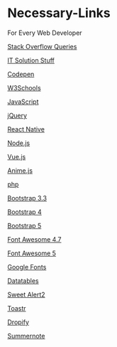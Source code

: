 # Necessary-Links
For Every Web Developer

<a href="https://stackoverflow.com/questions">Stack Overflow Queries</a>

<a href="https://www.itsolutionstuff.com/">IT Solution Stuff</a>

<a href="https://codepen.io/">Codepen</a>

<a href="https://www.w3schools.com/">W3Schools</a>

<a href="https://www.javascript.com/" target="_blank">JavaScript</a>

<a href="https://jquery.com/" target="_blank">jQuery</a>

<a href="https://reactnative.dev/" target="_blank">React Native</a>

<a href="https://nodejs.org/en/" target="_blank">Node.js</a>

<a href="https://vuejs.org/" target="_blank">Vue.js</a>

<a href="https://animejs.com/">Anime.js</a>

<a href="https://www.php.net/" target="_blank">php</a>

<a href="https://getbootstrap.com/docs/3.3/" target="_blank">Bootstrap 3.3</a>

<a href="https://getbootstrap.com/docs/4.0/getting-started/introduction/" target="_blank">Bootstrap 4</a>

<a href="https://getbootstrap.com/docs/5.0/getting-started/introduction/" target="_blank">Bootstrap 5</a>

<a href="https://fontawesome.com/v4.7/" target="_blank">Font Awesome 4.7</a>

<a href="https://fontawesome.com/" target="_blank">Font Awesome 5</a>

<a href="https://fonts.google.com/" target="_blank">Google Fonts</a>

<a href="https://datatables.net/" target="_blank">Datatables</a>

<a href="https://sweetalert2.github.io/" target="_blank">Sweet Alert2</a>

<a href="https://github.com/CodeSeven/toastr" target="_blank">Toastr</a>

<a href="https://github.com/JeremyFagis/dropify" target="_blank">Dropify</a>

<a href="https://summernote.org/" target="_blank">Summernote</a>

